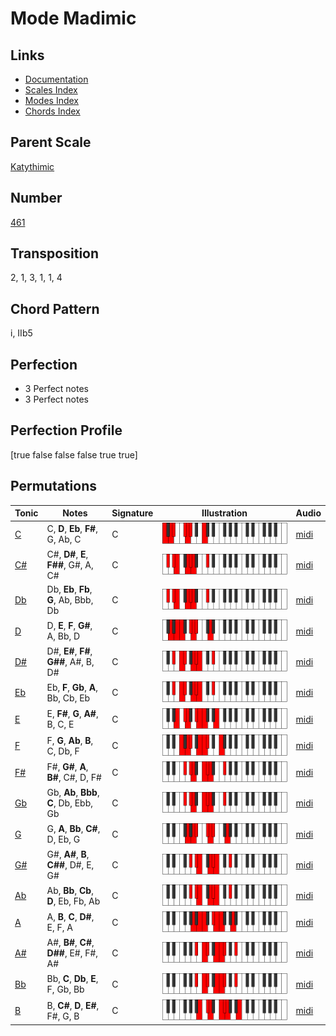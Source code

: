 # Mode Madimic

## Links

- [Documentation](README.md)
- [Scales Index](Scales.md)
- [Modes Index](Modes.md)
- [Chords Index](Chords.md)

## Parent Scale

[Katythimic](ScaleKatythimic.md)

## Number

[461](https://ianring.com/musictheory/scales/461)

## Transposition

2, 1, 3, 1, 1, 4

## Chord Pattern

i, IIb5

## Perfection

- 3 Perfect notes
- 3 Perfect notes

## Perfection Profile

[true false false false true true]

## Permutations

| Tonic | Notes | Signature | Illustration | Audio |
|-------|-------|-----------|--------------|-------|
| [C](ModeCNaturalMadimic.md) | C, **D**, **Eb**, **F#**, G, Ab, C | C | ![CNaturalMadimic](ModeCNaturalMadimic.png) | [midi](https://github.com/edipermadi/music/blob/main/docs/ModeCNaturalMadimic.mid?raw=true) |
| [C#](ModeCSharpMadimic.md) | C#, **D#**, **E**, **F##**, G#, A, C# | C | ![CSharpMadimic](ModeCSharpMadimic.png) | [midi](https://github.com/edipermadi/music/blob/main/docs/ModeCSharpMadimic.mid?raw=true) |
| [Db](ModeDFlatMadimic.md) | Db, **Eb**, **Fb**, **G**, Ab, Bbb, Db | C | ![DFlatMadimic](ModeDFlatMadimic.png) | [midi](https://github.com/edipermadi/music/blob/main/docs/ModeDFlatMadimic.mid?raw=true) |
| [D](ModeDNaturalMadimic.md) | D, **E**, **F**, **G#**, A, Bb, D | C | ![DNaturalMadimic](ModeDNaturalMadimic.png) | [midi](https://github.com/edipermadi/music/blob/main/docs/ModeDNaturalMadimic.mid?raw=true) |
| [D#](ModeDSharpMadimic.md) | D#, **E#**, **F#**, **G##**, A#, B, D# | C | ![DSharpMadimic](ModeDSharpMadimic.png) | [midi](https://github.com/edipermadi/music/blob/main/docs/ModeDSharpMadimic.mid?raw=true) |
| [Eb](ModeEFlatMadimic.md) | Eb, **F**, **Gb**, **A**, Bb, Cb, Eb | C | ![EFlatMadimic](ModeEFlatMadimic.png) | [midi](https://github.com/edipermadi/music/blob/main/docs/ModeEFlatMadimic.mid?raw=true) |
| [E](ModeENaturalMadimic.md) | E, **F#**, **G**, **A#**, B, C, E | C | ![ENaturalMadimic](ModeENaturalMadimic.png) | [midi](https://github.com/edipermadi/music/blob/main/docs/ModeENaturalMadimic.mid?raw=true) |
| [F](ModeFNaturalMadimic.md) | F, **G**, **Ab**, **B**, C, Db, F | C | ![FNaturalMadimic](ModeFNaturalMadimic.png) | [midi](https://github.com/edipermadi/music/blob/main/docs/ModeFNaturalMadimic.mid?raw=true) |
| [F#](ModeFSharpMadimic.md) | F#, **G#**, **A**, **B#**, C#, D, F# | C | ![FSharpMadimic](ModeFSharpMadimic.png) | [midi](https://github.com/edipermadi/music/blob/main/docs/ModeFSharpMadimic.mid?raw=true) |
| [Gb](ModeGFlatMadimic.md) | Gb, **Ab**, **Bbb**, **C**, Db, Ebb, Gb | C | ![GFlatMadimic](ModeGFlatMadimic.png) | [midi](https://github.com/edipermadi/music/blob/main/docs/ModeGFlatMadimic.mid?raw=true) |
| [G](ModeGNaturalMadimic.md) | G, **A**, **Bb**, **C#**, D, Eb, G | C | ![GNaturalMadimic](ModeGNaturalMadimic.png) | [midi](https://github.com/edipermadi/music/blob/main/docs/ModeGNaturalMadimic.mid?raw=true) |
| [G#](ModeGSharpMadimic.md) | G#, **A#**, **B**, **C##**, D#, E, G# | C | ![GSharpMadimic](ModeGSharpMadimic.png) | [midi](https://github.com/edipermadi/music/blob/main/docs/ModeGSharpMadimic.mid?raw=true) |
| [Ab](ModeAFlatMadimic.md) | Ab, **Bb**, **Cb**, **D**, Eb, Fb, Ab | C | ![AFlatMadimic](ModeAFlatMadimic.png) | [midi](https://github.com/edipermadi/music/blob/main/docs/ModeAFlatMadimic.mid?raw=true) |
| [A](ModeANaturalMadimic.md) | A, **B**, **C**, **D#**, E, F, A | C | ![ANaturalMadimic](ModeANaturalMadimic.png) | [midi](https://github.com/edipermadi/music/blob/main/docs/ModeANaturalMadimic.mid?raw=true) |
| [A#](ModeASharpMadimic.md) | A#, **B#**, **C#**, **D##**, E#, F#, A# | C | ![ASharpMadimic](ModeASharpMadimic.png) | [midi](https://github.com/edipermadi/music/blob/main/docs/ModeASharpMadimic.mid?raw=true) |
| [Bb](ModeBFlatMadimic.md) | Bb, **C**, **Db**, **E**, F, Gb, Bb | C | ![BFlatMadimic](ModeBFlatMadimic.png) | [midi](https://github.com/edipermadi/music/blob/main/docs/ModeBFlatMadimic.mid?raw=true) |
| [B](ModeBNaturalMadimic.md) | B, **C#**, **D**, **E#**, F#, G, B | C | ![BNaturalMadimic](ModeBNaturalMadimic.png) | [midi](https://github.com/edipermadi/music/blob/main/docs/ModeBNaturalMadimic.mid?raw=true) |
